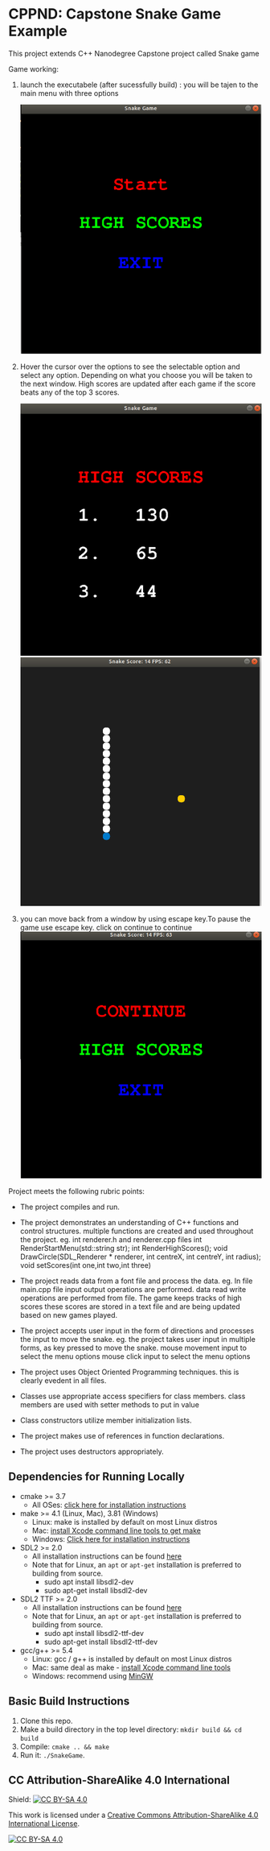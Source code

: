 # CPPND: Capstone Snake Game Example

This project extends C++ Nanodegree Capstone project called Snake game

Game working:
1. launch the executabele (after sucessfully build) : you will be tajen to the main menu with three options 
 
 	<img src="main_menu.png"/>
2. Hover the cursor over the options to see the selectable option and select any option. Depending on what you choose you will be taken to the next window. High scores are updated after each game if the score beats any of the top 3 scores.

	<img src="scores_window.png"/>

	<img src="game_window.png"/>
3. you can move back from a window by using escape key.To pause the game use escape key. click on continue to continue
	<img src="in_between_game.png"/>



Project meets the following rubric points:
* The project compiles and run.
* The project demonstrates an understanding of C++ functions and control structures.
	  multiple functions are created and used throughout the project.
		eg.  int renderer.h and renderer.cpp files
		     int RenderStartMenu(std::string str);
  		     int RenderHighScores();
		     void DrawCircle(SDL_Renderer * renderer, int centreX, int centreY, int radius);
		     void setScores(int one,int two,int three)
		     
* The project reads data from a font file and process the data.
	  eg. In file main.cpp file input output operations are performed.
        data read write operations are performed from file. The game keeps tracks of high scores 
	      these scores are stored in a text file and are being updated based on new games played.

* The project accepts user input in the form of directions and processes the input to move the snake.
    eg. the project takes  user input in multiple forms, as key pressed to move the snake.
        mouse movement input to select the menu options
        mouse click input to select the menu options

* The project uses Object Oriented Programming techniques.
        this is clearly evedent in all files.

* Classes use appropriate access specifiers for class members.
        class members are used with setter methods to put in value

* Class constructors utilize member initialization lists.


* The project makes use of references in function declarations.

* The project uses destructors appropriately.

## Dependencies for Running Locally
* cmake >= 3.7
  * All OSes: [click here for installation instructions](https://cmake.org/install/)
* make >= 4.1 (Linux, Mac), 3.81 (Windows)
  * Linux: make is installed by default on most Linux distros
  * Mac: [install Xcode command line tools to get make](https://developer.apple.com/xcode/features/)
  * Windows: [Click here for installation instructions](http://gnuwin32.sourceforge.net/packages/make.htm)
* SDL2 >= 2.0
  * All installation instructions can be found [here](https://wiki.libsdl.org/Installation)
  * Note that for Linux, an `apt` or `apt-get` installation is preferred to building from source.
    * sudo apt install libsdl2-dev
    * sudo apt-get install libsdl2-dev
* SDL2 TTF >= 2.0
  * All installation instructions can be found [here](https://www.libsdl.org/projects/SDL_ttf/docs/SDL_ttf.html)
  * Note that for Linux, an `apt` or `apt-get` installation is preferred to building from source.
    * sudo apt install libsdl2-ttf-dev
    * sudo apt-get install libsdl2-ttf-dev
* gcc/g++ >= 5.4
  * Linux: gcc / g++ is installed by default on most Linux distros
  * Mac: same deal as make - [install Xcode command line tools](https://developer.apple.com/xcode/features/)
  * Windows: recommend using [MinGW](http://www.mingw.org/)

## Basic Build Instructions

1. Clone this repo.
2. Make a build directory in the top level directory: `mkdir build && cd build`
3. Compile: `cmake .. && make`
4. Run it: `./SnakeGame`.


## CC Attribution-ShareAlike 4.0 International


Shield: [![CC BY-SA 4.0][cc-by-sa-shield]][cc-by-sa]

This work is licensed under a
[Creative Commons Attribution-ShareAlike 4.0 International License][cc-by-sa].

[![CC BY-SA 4.0][cc-by-sa-image]][cc-by-sa]

[cc-by-sa]: http://creativecommons.org/licenses/by-sa/4.0/
[cc-by-sa-image]: https://licensebuttons.net/l/by-sa/4.0/88x31.png
[cc-by-sa-shield]: https://img.shields.io/badge/License-CC%20BY--SA%204.0-lightgrey.svg
